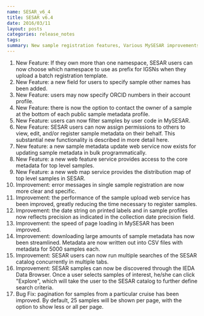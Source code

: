 ```yaml
---
name: SESAR_v6_4
title: SESAR v6.4
date: 2016/03/11
layout: posts
categories: release_notes
tags: 
summary: New sample registration features, Various MySESAR improvements
---
```


1. New Feature: If they own more than one namespace, SESAR users can now choose which namespace to use as prefix for IGSNs when they upload a batch registration template.
2. New Feature: a new field for users to specify sample other names has been added.
3. New Feature: users may now specify ORCID numbers in their account profile.
4. New Feature: there is now the option to contact the owner of a sample at the bottom of each public sample metadata profile.
5. New Feature: users can now filter samples by user code in MySESAR.
6. New Feature: SESAR users can now assign permissions to others to view, edit, and/or register sample metadata on their behalf. This substantial new functionality is described in more detail here.
7. New feature: a new sample metadata update web service now exists for updating sample metadata in bulk programmatically.
8. New Feature: a new web feature service provides access to the core metadata for top level samples.
9. New Feature: a new web map service provides the distribution map of top level samples in SESAR.
10. Improvement: error messages in single sample registration are now more clear and specific.
11. Improvement: the performance of the sample upload web service has been improved, greatly reducing the time necessary to register samples.
12. Improvement: the date string on printed labels and in sample profiles now reflects precision as indicated in the collection date precision field.
13. Improvement: the speed of page loading in MySESAR has been improved.
14. Improvement: downloading large amounts of sample metadata has now been streamlined. Metadata are now written out into CSV files with metadata for 5000 samples each.
15. Improvement: SESAR users can now run multiple searches of the SESAR catalog concurrently in multiple tabs.
16. Improvement: SESAR samples can now be discovered through the IEDA Data Browser. Once a user selects samples of interest, he/she can click "Explore", which will take the user to the SESAR catalog to further define search criteria.
17. Bug Fix: pagination for samples from a particular cruise has been improved. By default, 25 samples will be shown per page, with the option to show less or all per page.
